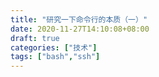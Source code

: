 ```yaml
---
title: "研究一下命令行的本质（一）"
date: 2020-11-27T14:10:08+08:00
draft: true
categories: ["技术"]
tags: ["bash","ssh"]
---
```


